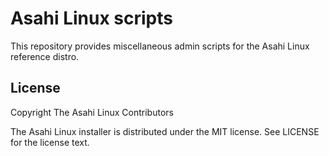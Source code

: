 # Asahi Linux scripts

This repository provides miscellaneous admin scripts for the Asahi Linux reference distro.

## License

Copyright The Asahi Linux Contributors

The Asahi Linux installer is distributed under the MIT license. See LICENSE for the license text.
